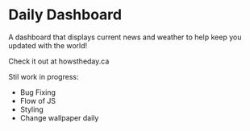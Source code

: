 # Daily Dashboard

A dashboard that displays current news and weather to help keep you updated with the world!

Check it out at howstheday.ca

Stil work in progress:
- Bug Fixing
- Flow of JS
- Styling
- Change wallpaper daily
